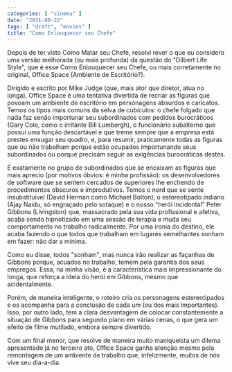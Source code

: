```yaml
---
categories: [ "cinema" ]
date: "2011-08-22"
tags: [ "draft", "movies" ]
title: "Como Enlouquecer seu Chefe"
---
```

Depois de ter visto Como Matar seu Chefe, resolvi rever o que eu considero
uma versão melhorada (ou mais profunda) da questão do "Dilbert Life
Style", que é esse Como Enlouquecer seu Chefe, ou mais corretamente no
original, Office Space (Ambiente de Escritório?).

Dirigido e escrito por Mike Judge (que, mais ator que diretor, atua
no longa), Office Space é uma tentativa divertida de recriar as
figuras que povoam um ambiente de escritório em personagens absurdos e
caricatos. Temos os tipos mais comuns da selva de cubículos: o chefe
folgado que nada faz senão importunar seu subordinados com pedidos
burocráticos (Gary Cole, como o irritante Bill Lumbergh), o funcionário
subalterno que possui uma função descartável e que treme sempre que a
empresa está prestes enxugar seu quadro, e, para resumir, praticamente
todas as figuras que ou não trabalham porque estão ocupados importunando
seus subordinados ou porque precisam seguir as exigências burocráticas
destes.

É exatamente no grupo de subordinados que se encaixam as figuras
que mais aprecio (por motivos óbvios: é minha profissão): os
desenvolvedores de software que se sentem cercados de superiores
lhe enchendo de procedimentos obscuros e improdutivos. Temos o nerd
que se sente insubstituível (David Herman como Michael Bolton),
o estereotipado indiano (Ajay Naidu, só engraçado pelo sotaque) e o
nosso "herói incidental" Peter Gibbons (Livingston) que, massacrado pela
sua vida profissional e afetiva, acaba sendo hipnotizado em uma sessão
de terapia e muda seu comportamento no trabalho radicalmente. Por uma
ironia do destino, ele acaba fazendo o que todos que trabalham em lugares
semelhantes sonham em fazer: não dar a mínima.

Como eu disse, todos "sonham", mas nunca irão realizar as façanhas
de Gibbons porque, acuados no trabalho, temem pela garantia dos
seus empregos. Essa, na minha visão, é a característica mais
impressionante do longa, que reforça a ideia do herói em Gibbons,
mesmo que acidentalmente.

Porém, de maneira inteligente, o roteiro cria os personagens
estereotipados e os acompanha para a conclusão de cada um (ou dos mais
importantes). Isso, por outro lado, tem a clara desvantagem de colocar
constantemente a situação de Gibbons para segundo plano em várias
cenas, o que gera um efeito de filme mutilado, embora sempre divertido.

Com um final menor, que resolve de maneira muito maniqueísta um dilema
apresentado já no terceiro ato, Office Space ganha atenção mesmo pela
remontagem de um ambiente de trabalho que, infelizmente, muitos de nós
vive seu dia-a-dia.
